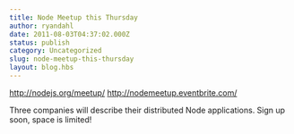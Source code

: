 ```yaml
---
title: Node Meetup this Thursday
author: ryandahl
date: 2011-08-03T04:37:02.000Z
status: publish
category: Uncategorized
slug: node-meetup-this-thursday
layout: blog.hbs
---
```


<a href="http://nodejs.org/meetup/" title="http://nodejs.org/meetup/ ">http://nodejs.org/meetup/</a>
<a href="http://nodemeetup.eventbrite.com/">http://nodemeetup.eventbrite.com/</a>

Three companies will describe their distributed Node applications. Sign up soon, space is limited!

